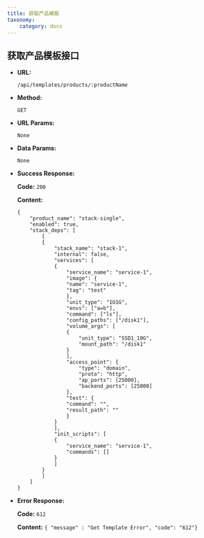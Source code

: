 ```yaml
---
title: 获取产品模板
taxonomy:
    category: docs
---
```


## 获取产品模板接口

* **URL:**

    `/api/templates/products/:productName`

* **Method:**

    `GET`

* **URL Params:**

    `None`

* **Data Params:**

    `None`

* **Success Response:**

	**Code:** `200`

	**Content:** 
	
	```
    {
        "product_name": "stack-single",
        "enabled": true,
        "stack_deps": [
            [
            {
                "stack_name": "stack-1",
                "internal": false,
                "services": [
                {
                    "service_name": "service-1",
                    "image": {
                    "name": "service-1",
                    "tag": "test"
                    },
                    "unit_type": "1U1G",
                    "envs": ["a=b"],
                    "command": ["ls"],
                    "config_paths": ["/disk1"],
                    "volume_args": [
                    {
                        "unit_type": "SSD1_10G",
                        "mount_path": "/disk1"
                    }
                    ],
                    "access_point": {
                        "type": "domain",
                        "proto": "http",
                        "ap_ports": [25000],
                        "backend_ports": [25000]
                    },
                    "test": {
                    "command": "",
                    "result_path": ""
                    }
                }
                ],
                "init_scripts": [
                {
                    "service_name": "service-1",
                    "commands": []
                }
                ]
            }
            ]
        ]
    }
    ```
* **Error Response:**

	**Code:** `612`
  	
  	**Content:** `{ "message" : "Get Template Error", "code": "612"}`